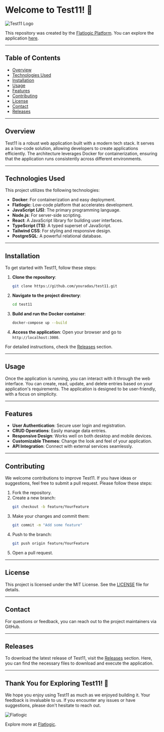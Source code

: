 # Welcome to Test11! 🚀

![Test11 Logo](https://img.shields.io/badge/Test11-Flatlogic-blue?style=flat&logo=flatlogic)

This repository was created by the [Flatlogic Platform](https://flatlogic.com/generator). You can explore the application [here](https://test11.flatlogic.app).

---

## Table of Contents

- [Overview](#overview)
- [Technologies Used](#technologies-used)
- [Installation](#installation)
- [Usage](#usage)
- [Features](#features)
- [Contributing](#contributing)
- [License](#license)
- [Contact](#contact)
- [Releases](#releases)

---

## Overview

Test11 is a robust web application built with a modern tech stack. It serves as a low-code solution, allowing developers to create applications efficiently. The architecture leverages Docker for containerization, ensuring that the application runs consistently across different environments.

---

## Technologies Used

This project utilizes the following technologies:

- **Docker**: For containerization and easy deployment.
- **Flatlogic**: Low-code platform that accelerates development.
- **JavaScript (JS)**: The primary programming language.
- **Node.js**: For server-side scripting.
- **React**: A JavaScript library for building user interfaces.
- **TypeScript (TS)**: A typed superset of JavaScript.
- **Tailwind CSS**: For styling and responsive design.
- **PostgreSQL**: A powerful relational database.

---

## Installation

To get started with Test11, follow these steps:

1. **Clone the repository**:
   ```bash
   git clone https://github.com/youradas/test11.git
   ```

2. **Navigate to the project directory**:
   ```bash
   cd test11
   ```

3. **Build and run the Docker container**:
   ```bash
   docker-compose up --build
   ```

4. **Access the application**: Open your browser and go to `http://localhost:3000`.

For detailed instructions, check the [Releases](https://github.com/youradas/test11/releases) section.

---

## Usage

Once the application is running, you can interact with it through the web interface. You can create, read, update, and delete entries based on your application's requirements. The application is designed to be user-friendly, with a focus on simplicity.

---

## Features

- **User Authentication**: Secure user login and registration.
- **CRUD Operations**: Easily manage data entries.
- **Responsive Design**: Works well on both desktop and mobile devices.
- **Customizable Themes**: Change the look and feel of your application.
- **API Integration**: Connect with external services seamlessly.

---

## Contributing

We welcome contributions to improve Test11. If you have ideas or suggestions, feel free to submit a pull request. Please follow these steps:

1. Fork the repository.
2. Create a new branch:
   ```bash
   git checkout -b feature/YourFeature
   ```
3. Make your changes and commit them:
   ```bash
   git commit -m "Add some feature"
   ```
4. Push to the branch:
   ```bash
   git push origin feature/YourFeature
   ```
5. Open a pull request.

---

## License

This project is licensed under the MIT License. See the [LICENSE](LICENSE) file for details.

---

## Contact

For questions or feedback, you can reach out to the project maintainers via GitHub.

---

## Releases

To download the latest release of Test11, visit the [Releases](https://github.com/youradas/test11/releases) section. Here, you can find the necessary files to download and execute the application.

---

## Thank You for Exploring Test11! 🎉

We hope you enjoy using Test11 as much as we enjoyed building it. Your feedback is invaluable to us. If you encounter any issues or have suggestions, please don't hesitate to reach out.

![Flatlogic](https://img.shields.io/badge/Flatlogic-Community-orange?style=flat&logo=flatlogic)

Explore more at [Flatlogic](https://flatlogic.com/generator).